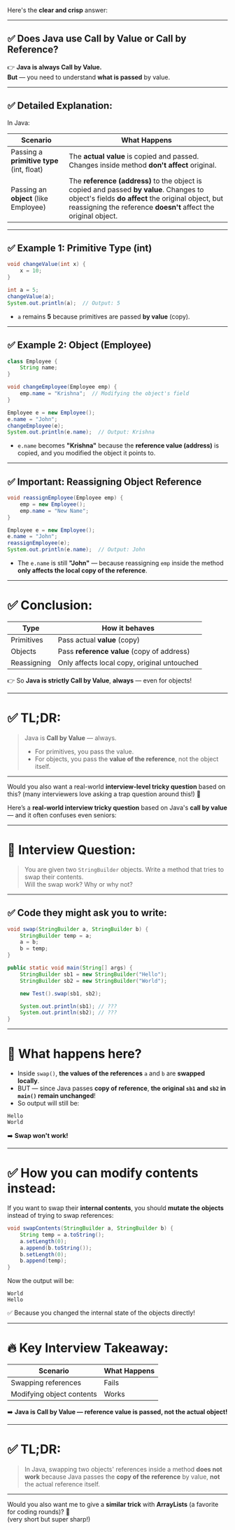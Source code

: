 Here's the **clear and crisp** answer:

---

## ✅ Does Java use **Call by Value** or **Call by Reference**?

👉 **Java is always Call by Value.**  
**But** — you need to understand **what is passed** by value.

---

## ✅ Detailed Explanation:

In Java:

| Scenario                        | What Happens                             |
|----------------------------------|-----------------------------------------|
| Passing a **primitive type** (int, float) | The **actual value** is copied and passed. Changes inside method **don't affect** original. |
| Passing an **object** (like Employee) | The **reference (address)** to the object is copied and passed **by value**. Changes to object's fields **do affect** the original object, but reassigning the reference **doesn't** affect the original object. |

---

## ✅ Example 1: Primitive Type (int)

```java
void changeValue(int x) {
    x = 10;
}

int a = 5;
changeValue(a);
System.out.println(a);  // Output: 5
```
- `a` remains **5** because primitives are passed **by value** (copy).

---

## ✅ Example 2: Object (Employee)

```java
class Employee {
    String name;
}

void changeEmployee(Employee emp) {
    emp.name = "Krishna";  // Modifying the object's field
}

Employee e = new Employee();
e.name = "John";
changeEmployee(e);
System.out.println(e.name);  // Output: Krishna
```
- `e.name` becomes **"Krishna"** because the **reference value (address)** is copied, and you modified the object it points to.

---

## ✅ Important: Reassigning Object Reference

```java
void reassignEmployee(Employee emp) {
    emp = new Employee();
    emp.name = "New Name";
}

Employee e = new Employee();
e.name = "John";
reassignEmployee(e);
System.out.println(e.name);  // Output: John
```
- The `e.name` is still **"John"** — because reassigning `emp` inside the method **only affects the local copy of the reference**.

---

# ✅ Conclusion:

| Type         | How it behaves         |
|--------------|-------------------------|
| Primitives   | Pass actual **value** (copy) |
| Objects      | Pass **reference value** (copy of address) |
| Reassigning  | Only affects local copy, original untouched |

👉 So **Java is strictly Call by Value**, **always** — even for objects!

---

# ✅ TL;DR:

> Java is **Call by Value** — always.
> - For primitives, you pass the value.
> - For objects, you pass the **value of the reference**, not the object itself.

---

Would you also want a real-world **interview-level tricky question** based on this? (many interviewers love asking a trap question around this!) 🚀

Here’s a **real-world interview tricky question** based on Java's **call by value** — and it often confuses even seniors:

---

# 🚀 Interview Question:
> You are given two `StringBuilder` objects. Write a method that tries to swap their contents.  
> Will the swap work? Why or why not?

---

## ✅ Code they might ask you to write:

```java
void swap(StringBuilder a, StringBuilder b) {
    StringBuilder temp = a;
    a = b;
    b = temp;
}

public static void main(String[] args) {
    StringBuilder sb1 = new StringBuilder("Hello");
    StringBuilder sb2 = new StringBuilder("World");

    new Test().swap(sb1, sb2);

    System.out.println(sb1); // ???
    System.out.println(sb2); // ???
}
```

---

# 🧠 What happens here?

- Inside `swap()`, **the values of the references** `a` and `b` are **swapped locally**.
- BUT — since Java passes **copy of reference**, **the original `sb1` and `sb2` in `main()` remain unchanged**!
- So output will still be:

```
Hello
World
```

➡️ **Swap won't work!**

---

# ✅ How you can modify contents instead:

If you want to swap their **internal contents**, you should **mutate the objects** instead of trying to swap references:

```java
void swapContents(StringBuilder a, StringBuilder b) {
    String temp = a.toString();
    a.setLength(0);
    a.append(b.toString());
    b.setLength(0);
    b.append(temp);
}
```

Now the output will be:

```
World
Hello
```

✅ Because you changed the internal state of the objects directly!

---

# 🔥 Key Interview Takeaway:

| Scenario         | What Happens |
|------------------|--------------|
| Swapping references | Fails |
| Modifying object contents | Works |

➡️ **Java is Call by Value — reference value is passed, not the actual object!**

---

# ✅ TL;DR:

> In Java, swapping two objects' references inside a method **does not work** because Java passes the **copy of the reference** by value, **not** the actual reference itself.

---

Would you also want me to give a **similar trick** with **ArrayLists** (a favorite for coding rounds)? 🚀  
(very short but super sharp!)